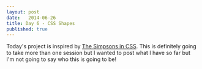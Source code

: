 ```yaml
---
layout: post
date:   2014-06-26
title: Day 6 - CSS Shapes
published: true
---
```



<div class="day-6">
	<div class="ear left"></div>
	<div class="ear right"></div>
	<div class="face"></div>
	<div class="features">
		<div class="brows left"></div>
		<div class="brows right"></div>
		<div class="eyes left"></div>
		<div class="eyes right"></div>
	</div>
</div>

Today's project is inspired by [The Simpsons in CSS](https://pattle.github.io/simpsons-in-css/). This is definitely going to take more than one session but I wanted to post what I have so far but I'm not going to say who this is going to be!
